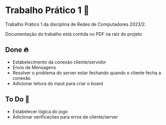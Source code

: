 
  # Trabalho Prático 1 📝  
  Trabalho Prático 1 da disciplina de Redes de Computadores 2023/2. 

  Documentação do trabalho está contida no PDF na raíz do projeto   
  
  ## Done 🔥  
  - Estabelecimento da conexão cliente/servidor
  - Envio de Mensagens
  - Resolver o problema do server estar fechando quando o cliente fecha a conexão
  - Adicionar leitura do input para criar o board

  ## To Do 🚀  
  - Estabelecer lógica do jogo
  - Adicionar verificações para erros de cliente/server


